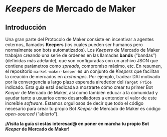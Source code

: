 # _Keepers_ de Mercado de Maker 

## Introducción 

Una gran parte del Protocolo de Maker consiste en incentivar a agentes externos, llamados **Keepers** \(los cuales pueden ser humanos pero normalmente son bots automatizados\). Los _Keepers_ de Mercado de Maker trabajan creando una serie de órdenes en las llamadas **bands** (“bandas”) \(definidas más adelante\), que son configuradas con un archivo JSON que contiene parámetros como _spreads_, compromiso máximo, etc. En resumen, el repositorio `market-maker-keeper` es un conjunto de _Keepers_ que facilitan la creación de mercados en _exchanges_. Por ejemplo, tradear DAI motivado por la convergencia a largo plazo esperada alrededor del `Target Price` indicado. Esta guía está dedicada a mostrarte cómo crear tu primer Bot _Keeper_ de Mercado de Maker, así como también educar a la comunidad y ayudar tanto a usuarios como desarrolladores a entender el valor de este increíble _software_. Estamos orgullosos de decir que todo el código necesario para crear tu propio Bot _Keeper_ de Mercado de Maker es código _open-sourced_ (“abierto”).

**¡Visita la guía si estás interesad@ en poner en marcha tu propio Bot _Keeper_ de Mercado de Maker!**